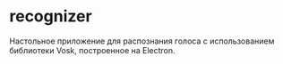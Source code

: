 # recognizer
Настольное приложение для распознания голоса с использованием библиотеки Vosk, построенное на Electron.
